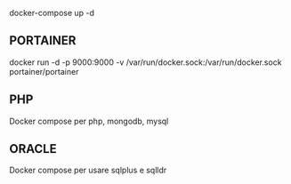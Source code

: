 docker-compose up -d

PORTAINER
--------
docker run -d -p 9000:9000 -v /var/run/docker.sock:/var/run/docker.sock portainer/portainer

PHP
-----
Docker compose per php, mongodb, mysql

ORACLE
-----
Docker compose per usare sqlplus e sqlldr 
